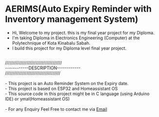 # AERIMS(Auto Expiry Reminder with Inventory management System)
- Hi, Welcome to my project. this is my final year project for my Diploma.
- I'm taking Diploma in Electronics Engineering (Computer) at the Polytechnique of Kota Kinabalu Sabah.
- I build this project for my Diploma level final year project.

<br> 
///////////////////////////////////// <br> 
------------DESCRIPTION------------   <br> 
//////////////////////////////////// <br> 

<br>
- This project is an Auto Reminder System on the Expiry date. <br> 
- This project is based on ESP32 and Homeassistant OS <br> 
- This source code in this project might be in C language (using Arduino IDE) or ymal(Homeassistant OS) <br> 


<br> 
- For any Enquiry Feel Free to contact me via <a href="mailto:jailecjl2016@gmail.com" > Email </a> 
